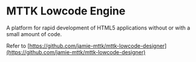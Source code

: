 # MTTK Lowcode Engine

A platform for rapid development of HTML5 applications without or with a small amount of code. 

Refer to [https://github.com/jamie-mttk/mttk-lowcode-designer](https://github.com/jamie-mttk/mttk-lowcode-designer)